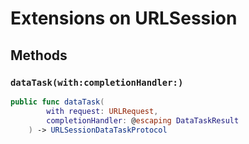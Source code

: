 # Extensions on URLSession

## Methods

### `dataTask(with:completionHandler:)`

``` swift
public func dataTask(
        with request: URLRequest,
        completionHandler: @escaping DataTaskResult
    ) -> URLSessionDataTaskProtocol 
```
